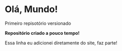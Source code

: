 # Olá, Mundo!
 Primeiro repisotório versionado 
 
 **Repositório criado a pouco tempo!**

 Essa linha eu adicionei diretamente do site, faz parte!
